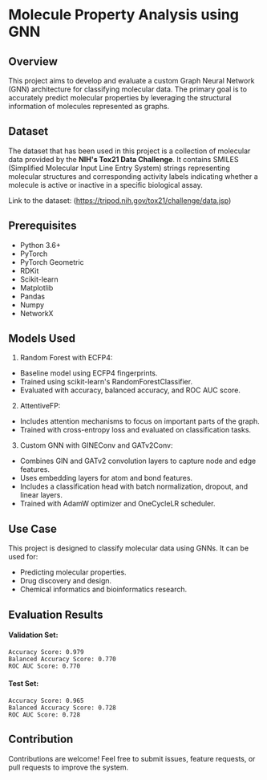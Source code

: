 # Molecule Property Analysis using GNN

## Overview
This project aims to develop and evaluate a custom Graph Neural Network (GNN) architecture for classifying molecular data. The primary goal is to accurately predict molecular properties by leveraging the structural information of molecules represented as graphs.

## Dataset
The dataset that has been used in this project is a collection of molecular data provided by the **NIH's Tox21 Data Challenge**. It contains SMILES (Simplified Molecular Input Line Entry System) strings representing molecular structures and corresponding activity labels indicating whether a molecule is active or inactive in a specific biological assay.

Link to the dataset: (<https://tripod.nih.gov/tox21/challenge/data.jsp>)

## Prerequisites
- Python 3.6+
- PyTorch
- PyTorch Geometric
- RDKit
- Scikit-learn
- Matplotlib
- Pandas
- Numpy
- NetworkX

## Models Used
1. Random Forest with ECFP4:

- Baseline model using ECFP4 fingerprints.
- Trained using scikit-learn's RandomForestClassifier.
- Evaluated with accuracy, balanced accuracy, and ROC AUC score.

2. AttentiveFP:
- Includes attention mechanisms to focus on important parts of the graph.
- Trained with cross-entropy loss and evaluated on classification tasks.

3. Custom GNN with GINEConv and GATv2Conv:

- Combines GIN and GATv2 convolution layers to capture node and edge features.
- Uses embedding layers for atom and bond features.
- Includes a classification head with batch normalization, dropout, and linear layers.
- Trained with AdamW optimizer and OneCycleLR scheduler.

## Use Case
This project is designed to classify molecular data using GNNs. It can be used for:

- Predicting molecular properties.
- Drug discovery and design.
- Chemical informatics and bioinformatics research.

## Evaluation Results

#### Validation Set:

```
Accuracy Score: 0.979
Balanced Accuracy Score: 0.770
ROC AUC Score: 0.770
```
#### Test Set:

```
Accuracy Score: 0.965
Balanced Accuracy Score: 0.728
ROC AUC Score: 0.728
```
## Contribution
Contributions are welcome! Feel free to submit issues, feature requests, or pull requests to improve the system.
